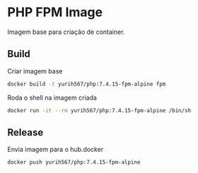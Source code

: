 # PHP FPM Image
Imagem base para criação de container.

## Build

Criar imagem base
```sh
docker build -t yurih567/php:7.4.15-fpm-alpine fpm
```

Roda o shell na imagem criada
```sh
docker run -it --rm yurih567/php:7.4.15-fpm-alpine /bin/sh
```

## Release

Envia imagem para o hub.docker
```sh
docker push yurih567/php:7.4.15-fpm-alpine
```
